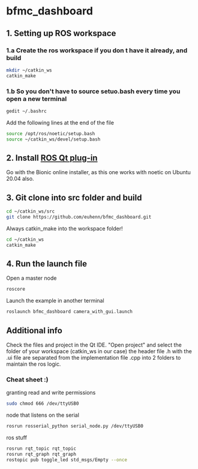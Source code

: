 # bfmc_dashboard




## 1. Setting up ROS workspace
### 1.a Create the ros workspace if you don t have it already, and build
```bash
mkdir ~/catkin_ws
catkin_make
```
### 1.b So you don't have to source setuo.bash every time you open a new terminal

```bash
gedit ~/.bashrc
```
Add the following lines at the end of the file
```bash
source /opt/ros/noetic/setup.bash
source ~/catkin_ws/devel/setup.bash
```

## 2. Install [ROS Qt plug-in](https://ros-qtc-plugin.readthedocs.io/en/latest/_source/How-to-Install-Users.html)
Go with the Bionic online installer, as this one works with noetic on Ubuntu 20.04 also.

## 3. Git clone into src folder and build
```bash
cd ~/catkin_ws/src
git clone https://github.com/euhenn/bfmc_dashboard.git
```
Always catkin_make into the workspace folder!
```bash
cd ~/catkin_ws
catkin_make
```
## 4. Run the launch file
Open a master node
```bash
roscore
```
Launch the example in another terminal
```bash
roslaunch bfmc_dashboard camera_with_gui.launch
```


## Additional info
Check the files and project in the Qt IDE. "Open project" and select the folder of your workspace (catkin_ws in our case) the header file .h with the .ui file are separated from the implementation file .cpp into 2 folders to maintain the ros logic.


### Cheat sheet :)
granting read and write permissions
```bash
sudo chmod 666 /dev/ttyUSB0
```
node that listens on the serial
```bash
rosrun rosserial_python serial_node.py /dev/ttyUSB0
```
ros stuff
```bash
rosrun rqt_topic rqt_topic
rosrun rqt_graph rqt_graph
rostopic pub toggle_led std_msgs/Empty --once
```

